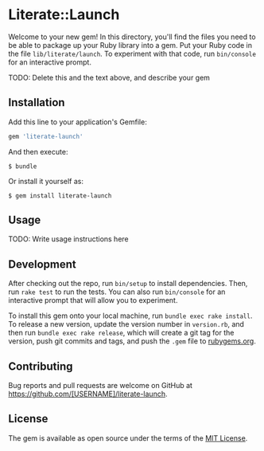 # Literate::Launch

Welcome to your new gem! In this directory, you'll find the files you need to be able to package up your Ruby library into a gem. Put your Ruby code in the file `lib/literate/launch`. To experiment with that code, run `bin/console` for an interactive prompt.

TODO: Delete this and the text above, and describe your gem

## Installation

Add this line to your application's Gemfile:

```ruby
gem 'literate-launch'
```

And then execute:

    $ bundle

Or install it yourself as:

    $ gem install literate-launch

## Usage

TODO: Write usage instructions here

## Development

After checking out the repo, run `bin/setup` to install dependencies. Then, run `rake test` to run the tests. You can also run `bin/console` for an interactive prompt that will allow you to experiment.

To install this gem onto your local machine, run `bundle exec rake install`. To release a new version, update the version number in `version.rb`, and then run `bundle exec rake release`, which will create a git tag for the version, push git commits and tags, and push the `.gem` file to [rubygems.org](https://rubygems.org).

## Contributing

Bug reports and pull requests are welcome on GitHub at https://github.com/[USERNAME]/literate-launch.

## License

The gem is available as open source under the terms of the [MIT License](https://opensource.org/licenses/MIT).
